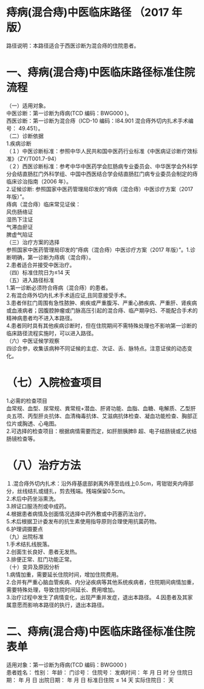 # 痔病(混合痔)中医临床路径 （2017 年版）  
路径说明：本路径适合于西医诊断为混合痔的住院患者。  
# 一、痔病(混合痔)中医临床路径标准住院流程  
（一）适用对象。  
中医诊断：第一诊断为痔病(TCD 编码：BWG000 )。  
西医诊断：第一诊断为混合痔（ICD-10 编码：I84.901 混合痔外切内扎术手术编号： 49.451）。  
（二）诊断依据  
1.疾病诊断  
（１）中医诊断标准：参照中华人民共和国中医药行业标准《中医病证诊断疗效标准》（ZY/T001.7-94）  
（２）西医诊断标准：参考中华中医药学会肛肠病专业委员会、中华医学会外科学分会结直肠肛门外科学组、中国中西医结合学会结直肠肛门病专业委员会制定的痔临床诊治指南（2006 年）。  
2.证候诊断: 参照国家中医药管理局印发的“痔病（混合痔）中医诊疗方案（2017 年版）”。  
痔病（混合痔）临床常见证侯：  
风伤肠络证  
湿热下注证  
气滞血瘀证  
脾虚气陷证  
（三）治疗方案的选择  
参照国家中医药管理局印发的“痔病（混合痔）中医诊疗方案（2017 年版）”。1.诊断明确，第一诊断为痔病（混合痔）。  
2.患者适合并接受中医治疗。  
（四）标准住院日为≤14 天  
（五）进入路径标准  
1.第一诊断必须符合痔病（混合痔）的患者。  
2.有混合痔外切内扎术手术适应证,且同意接受手术。  
3.患者伴肛门周围有急性脓肿、痢疾或严重腹泻、严重心肺疾病、严重肝、肾疾病或血液病者；因腹腔肿瘤或门脉高压引起的混合痔、临产期孕妇、不能配合手术的精神病患者均不进入本路径。  
4.患者同时具有其他疾病诊断时，但在住院期间不需特殊处理也不影响第一诊断的临床路径流程实施时，可以进入路径。  
（六）中医证候学观察  
四诊合参，收集该病种不同证候的主症、次证、舌、脉特点。注意证侯的动态变化。  
# （七）入院检查项目  
1.必需的检查项目  
血常规、血型、尿常规、粪常规$+$潜血、肝肾功能、血脂、血糖、电解质、乙型肝炎五项、丙型肝炎抗体、血清梅毒抗体、艾滋病抗体检查、凝血功能检查、胸部正位片或胸透、心电图。  
2.可选择的检查项目：根据病情需要而定，如肝胆胰脾B 超、电子结肠镜或乙状结肠镜检查等。  
# （八）治疗方法  
１.混合痔外切内扎术：沿外痔基底部剥离外痔至齿线上0.5cm，弯钳钳夹内痔部分，丝线结扎或缝扎，剪去残端。残端保留0.5cm。  
2.术后中药坐浴熏洗。  
3.辨证口服汤剂或中成药。  
4.根据患者病情及创面情况选择中药外敷或中药塞药法治疗。  
5.术后根据卫计委发布的抗生素使用指导原则合理使用抗菌药物。  
6.护理调摄要点  
（九）出院标准  
1.手术结扎线脱落。  
2.创面生长良好、患者无发热。  
3.排便正常、肛门功能正常。  
（十）变异及原因分析  
1.病情加重，需要延长住院时间，增加住院费用。  
2.合并有严重心脑血管疾病、内分泌疾病等其他系统疾病者，住院期间病情加重，需要特殊处理，导致住院时间延长、费用增加。  
3.治疗过程中发生了病情变化，出现严重并发症，退出本路径。 4.因患者及其家属意愿而影响本路径的执行，退出本路径。  
# 二、痔病(混合痔)中医临床路径标准住院表单  
适用对象：第一诊断为痔病(TCD 编码：BWG000 )  
患者姓名：          性别：    年龄：    门诊号：         住院号：            发病时间：   年  月  日  时  分  住院日期：   年  月  日 出院日期：   年  月   日 标准日住院${\leqslant}14$ 天                实际住院日：   天  
